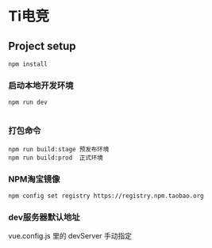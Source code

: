# Ti电竞

## Project setup
```
npm install
```

### 启动本地开发环境
```
npm run dev 


```

### 打包命令
```
npm run build:stage 预发布环境
npm run build:prod  正式环境
```


### NPM淘宝镜像
```
npm config set registry https://registry.npm.taobao.org
```

### dev服务器默认地址
vue.config.js 里的 devServer 手动指定